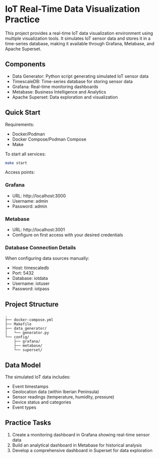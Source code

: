 # IoT Real-Time Data Visualization Practice

This project provides a real-time IoT data visualization environment using multiple visualization tools. It simulates IoT sensor data and stores it in a time-series database, making it available through Grafana, Metabase, and Apache Superset.

## Components

- Data Generator: Python script generating simulated IoT sensor data
- TimescaleDB: Time-series database for storing sensor data
- Grafana: Real-time monitoring dashboards
- Metabase: Business Intelligence and Analytics
- Apache Superset: Data exploration and visualization

## Quick Start

Requirements:
- Docker/Podman
- Docker Compose/Podman Compose
- Make

To start all services:

```bash
make start
```

Access points:

### Grafana
- URL: http://localhost:3000
- Username: admin
- Password: admin

### Metabase
- URL: http://localhost:3001
- Configure on first access with your desired credentials

### Database Connection Details
When configuring data sources manually:
- Host: timescaledb
- Port: 5432
- Database: iotdata
- Username: iotuser
- Password: iotpass

## Project Structure

```
.
├── docker-compose.yml
├── Makefile
├── data_generator/
│   └── generator.py
└── config/
    ├── grafana/
    ├── metabase/
    └── superset/
```

## Data Model

The simulated IoT data includes:
- Event timestamps
- Geolocation data (within Iberian Peninsula)
- Sensor readings (temperature, humidity, pressure)
- Device status and categories
- Event types

## Practice Tasks

1. Create a monitoring dashboard in Grafana showing real-time sensor data
2. Build an analytical dashboard in Metabase for historical analysis
3. Develop a comprehensive dashboard in Superset for data exploration
